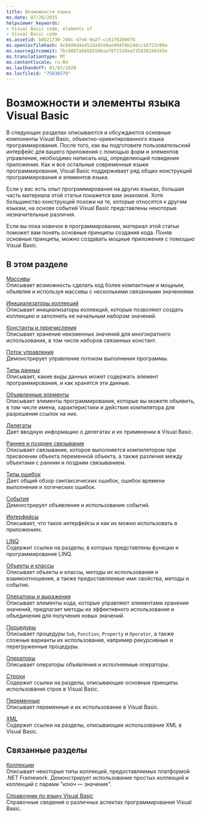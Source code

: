 ```yaml
---
title: Возможности языка
ms.date: 07/20/2015
helpviewer_keywords:
- Visual Basic code, elements of
- Visual Basic code
ms.assetid: b0b21730-298c-47e6-9a2f-cc81f628067b
ms.openlocfilehash: 0c8496d4e452da92e0ae994f0b246cc16723c06e
ms.sourcegitcommit: 7bc6887ab658550baa78f1520ea735838249345e
ms.translationtype: MT
ms.contentlocale: ru-RU
ms.lasthandoff: 01/03/2020
ms.locfileid: "75636579"
---
```

# <a name="visual-basic-language-features"></a>Возможности и элементы языка Visual Basic
В следующих разделах описываются и обсуждаются основные компоненты Visual Basic, объектно-ориентированного языка программирования. После того, как вы подготовите пользовательский интерфейс для вашего приложения с помощью форм и элементов управления, необходимо написать код, определяющий поведение приложения. Как и все остальные современные языки программирования, Visual Basic поддерживает ряд общих конструкций программирования и элементов языка.  
  
 Если у вас есть опыт программирования на других языках, большая часть материала этой статьи покажется вам знакомой. Хотя большинство конструкций похожи на те, которые относятся к другим языкам, на основе событий Visual Basic представлены некоторые незначительные различия.  
  
 Если вы пока новичок в программировании, материал этой статьи поможет вам понять основные принципы создания кода. Поняв основные принципы, можно создавать мощные приложения с помощью Visual Basic.  
  
## <a name="in-this-section"></a>В этом разделе  
 [Массивы](../../../visual-basic/programming-guide/language-features/arrays/index.md)  
 Описывает возможность сделать код более компактным и мощным, объявляя и используя массивы с несколькими связанными значениями.  
  
 [Инициализаторы коллекций](../../../visual-basic/programming-guide/language-features/collection-initializers/index.md)  
 Описывает инициализаторы коллекций, которые позволяют создать коллекцию и заполнить ее начальным набором значений.  
  
 [Константы и перечисления](../../../visual-basic/programming-guide/language-features/constants-enums/index.md)  
 Описывает хранение неизменных значений для многократного использования, в том числе наборов связанных констант.  
  
 [Поток управления](../../../visual-basic/programming-guide/language-features/control-flow/index.md)  
 Демонстрирует управление потоком выполнения программы.  
  
 [Типы данных](../../../visual-basic/programming-guide/language-features/data-types/index.md)  
 Описывает, какие виды данных может содержать элемент программирования, и как хранятся эти данные.  
  
 [Объявленные элементы](../../../visual-basic/programming-guide/language-features/declared-elements/index.md)  
 Описывает элементы программирования, которые вы можете объявить, в том числе имена, характеристики и действия компилятора для разрешения ссылок на них.  
  
 [Делегаты](../../../visual-basic/programming-guide/language-features/delegates/index.md)  
 Дает вводную информацию о делегатах и их применении в Visual Basic.  
  
 [Раннее и позднее связывание](../../../visual-basic/programming-guide/language-features/early-late-binding/index.md)  
 Описывает связывание, которое выполняется компилятором при присвоении объекта переменной объекта, а также различия между объектами с ранним и поздним связыванием.  
  
 [Типы ошибок](../../../visual-basic/programming-guide/language-features/error-types.md)  
 Дает общий обзор синтаксических ошибок, ошибок времени выполнения и логических ошибок.  
  
 [События](../../../visual-basic/programming-guide/language-features/events/index.md)  
 Демонстрирует объявление и использование событий.  
  
 [Интерфейсы](../../../visual-basic/programming-guide/language-features/interfaces/index.md)  
 Описывает, что такое интерфейсы и как их можно использовать в приложениях.  
  
 [LINQ](../../../visual-basic/programming-guide/language-features/linq/index.md)  
 Содержит ссылки на разделы, в которых представлены функции и программирование LINQ.  
  
 [Объекты и классы](../../../visual-basic/programming-guide/language-features/objects-and-classes/index.md)  
 Описывает объекты и классы, методы их использования и взаимоотношения, а также предоставляемые ими свойства, методы и события.  
  
 [Операторы и выражения](../../../visual-basic/programming-guide/language-features/operators-and-expressions/index.md)  
 Описывает элементы кода, которые управляют элементами хранения значений, предлагает методы их эффективного использования и объединения для получения новых значений.  
  
 [Процедуры](../../../visual-basic/programming-guide/language-features/procedures/index.md)  
 Описывает процедуры `Sub`, `Function`, `Property` и `Operator`, а также сложные варианты их использования, например рекурсивные и перегруженные процедуры.  
  
 [Операторы](../../../visual-basic/programming-guide/language-features/statements.md)  
 Описывает операторы объявления и исполняемые операторы.  
  
 [Строки](../../../visual-basic/programming-guide/language-features/strings/index.md)  
 Содержит ссылки на разделы, описывающие основные принципы использования строк в Visual Basic.  
  
 [Переменные](../../../visual-basic/programming-guide/language-features/variables/index.md)  
 Описывает переменные и их использование в Visual Basic.  
  
 [XML](../../../visual-basic/programming-guide/language-features/xml/index.md)  
 Содержит ссылки на разделы, описывающие использование XML в Visual Basic.  
  
## <a name="related-sections"></a>Связанные разделы

 [Коллекции](../../../visual-basic/programming-guide/concepts/collections.md)  
 Описывает некоторые типы коллекций, предоставляемых платформой .NET Framework. Демонстрирует использование простых коллекций и коллекций с парами "ключ — значение".  
  
 [Справочник по языку Visual Basic](../../../visual-basic/language-reference/index.md)  
 Справочные сведения о различных аспектах программирования Visual Basic.
